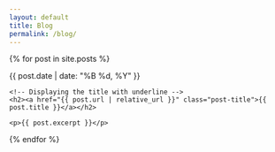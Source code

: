 ```yaml
---
layout: default
title: Blog
permalink: /blog/
---
```


{% for post in site.posts %}
  <div class="post">
    <!-- Displaying the date -->
    <p class="post-date">{{ post.date | date: "%B %d, %Y" }}</p>

    <!-- Displaying the title with underline -->
    <h2><a href="{{ post.url | relative_url }}" class="post-title">{{ post.title }}</a></h2>
    
    <p>{{ post.excerpt }}</p>
  </div>
{% endfor %}
